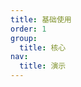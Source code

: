 ```yaml
---
title: 基础使用
order: 1
group:
  title: 核心
nav:
  title: 演示
---
```


<code src="../../examples/basic" compact/>